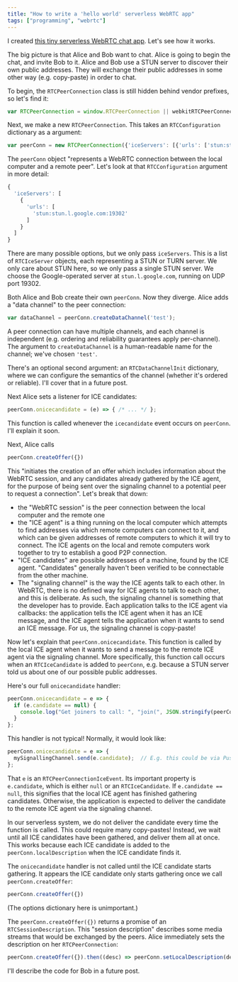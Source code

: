 ```yaml
---
title: "How to write a 'hello world' serverless WebRTC app"
tags: ["programming", "webrtc"]
---
```


I created [this tiny serverless WebRTC chat app](https://jameshfisher.github.io/serverless-webrtc/index.html). 
Let's see how it works.

The big picture is that Alice and Bob want to chat. 
Alice is going to begin the chat, and invite Bob to it. 
Alice and Bob use a STUN server to discover their own public addresses. 
They will exchange their public addresses in some other way (e.g. copy-paste) in order to chat.

To begin, the `RTCPeerConnection` class is still hidden behind vendor prefixes, so let's find it:

```js
var RTCPeerConnection = window.RTCPeerConnection || webkitRTCPeerConnection || mozRTCPeerConnection;
```

Next, we make a new `RTCPeerConnection`. 
This takes an `RTCConfiguration` dictionary as a argument:

```js
var peerConn = new RTCPeerConnection({'iceServers': [{'urls': ['stun:stun.l.google.com:19302']}]});
```

The `peerConn` object "represents a WebRTC connection between the local computer and a remote peer". 
Let's look at that `RTCConfiguration` argument in more detail:

```js
{
  'iceServers': [
    {
      'urls': [
        'stun:stun.l.google.com:19302'
      ]
    }
  ]
}
```

There are many possible options, but we only pass `iceServers`. 
This is a list of `RTCIceServer` objects, 
each representing a STUN or TURN server. 
We only care about STUN here, 
so we only pass a single STUN server. 
We choose the Google-operated server at `stun.l.google.com`, 
running on UDP port 19302.

Both Alice and Bob create their own `peerConn`. 
Now they diverge. 
Alice adds a "data channel" to the peer connection:

```js
var dataChannel = peerConn.createDataChannel('test');
```

A peer connection can have multiple channels, 
and each channel is independent (e.g. ordering and reliability guarantees apply per-channel). 
The argument to `createDataChannel` is a human-readable name for the channel; 
we've chosen `'test'`.

There's an optional second argument: an `RTCDataChannelInit` dictionary, 
where we can configure the semantics of the channel (whether it's ordered or reliable). 
I'll cover that in a future post.

Next Alice sets a listener for ICE candidates:

```js
peerConn.onicecandidate = (e) => { /* ... */ };
```

This function is called whenever the `icecandidate` event occurs on `peerConn`. 
I'll explain it soon.

Next, Alice calls

```js
peerConn.createOffer({})
```

This "initiates the creation of an offer which includes information about the WebRTC session, 
and any candidates already gathered by the ICE agent, 
for the purpose of being sent over the signaling channel 
to a potential peer 
to request a connection". 
Let's break that down:

* the "WebRTC session" is the peer connection between the local computer and the remote one
* the "ICE agent" is a thing running on the local computer 
  which attempts to find addresses via which remote computers can connect to it, 
  and which can be given addresses of remote computers to which it will try to connect. 
  The ICE agents on the local and remote computers work together 
  to try to establish a good P2P connection.
* "ICE candidates" are possible addresses of a machine, 
  found by the ICE agent. 
  "Candidates" generally haven't been verified 
  to be connectable from the other machine.
* The "signaling channel" is the way the ICE agents talk to each other. 
  In WebRTC, there is no defined way for ICE agents to talk to each other, 
  and this is deliberate. 
  As such, the signaling channel is something that the developer has to provide. 
  Each application talks to the ICE agent via callbacks: 
  the application tells the ICE agent when it has an ICE message, 
  and the ICE agent tells the application when it wants to send an ICE message. 
  For us, the signaling channel is copy-paste!

Now let's explain that `peerConn.onicecandidate`. 
This function is called by the local ICE agent 
when it wants to send a message to the remote ICE agent 
via the signaling channel. 
More specifically, 
this function call occurs when an `RTCIceCandidate` is added to `peerConn`, 
e.g. because a STUN server told us about one of our possible public addresses.

Here's our full `onicecandidate` handler:

```js
peerConn.onicecandidate = e => {
  if (e.candidate == null) {
    console.log("Get joiners to call: ", "join(", JSON.stringify(peerConn.localDescription), ")");
  }
};
```

This handler is not typical! 
Normally, it would look like:

```js
peerConn.onicecandidate = e => {
  mySignallingChannel.send(e.candidate);  // E.g. this could be via Pusher
};
```

That `e` is an `RTCPeerConnectionIceEvent`. 
Its important property is `e.candidate`, 
which is either `null` or an `RTCIceCandidate`. 
If `e.candidate == null`, 
this signifies that the local ICE agent has finished gathering candidates. 
Otherwise, the application is expected to deliver the candidate 
to the remote ICE agent 
via the signaling channel.

In our serverless system, 
we do not deliver the candidate every time the function is called. 
This could require many copy-pastes! 
Instead, we wait until all ICE candidates have been gathered, 
and deliver them all at once. 
This works because 
each ICE candidate is added to the `peerConn.localDescription` 
when the ICE candidate finds it.

The `onicecandidate` handler is not called 
until the ICE candidate starts gathering. 
It appears the ICE candidate only starts gathering 
once we call `peerConn.createOffer`:

```js
peerConn.createOffer({})
```

(The options dictionary here is unimportant.)

The `peerConn.createOffer({})` returns a promise of an `RTCSessionDescription`. 
This "session description" describes some media streams 
that would be exchanged by the peers. 
Alice immediately sets the description on her `RTCPeerConnection`:

```js
peerConn.createOffer({}).then((desc) => peerConn.setLocalDescription(desc))
```

I'll describe the code for Bob in a future post.
